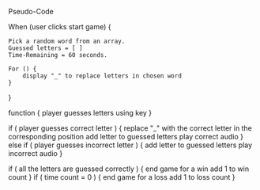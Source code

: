 Pseudo-Code


When (user clicks start game) {

    Pick a random word from an array.
    Guessed letters = [ ]
    Time-Remaining = 60 seconds.

    For () {
        display "_" to replace letters in chosen word
    }
}

function { player guesses letters using key }


if ( player guesses correct letter ) {
    replace "_" with the correct letter in the corresponding position
    add letter to guessed letters
    play correct audio
} 
else if ( player guesses incorrect letter ) {
    add letter to guessed letters
    play incorrect audio
} 

if ( all the letters are guessed correctly ) {
    end game for a win
    add 1 to win count
} 
if ( time count = 0 ) {
    end game for a loss
    add 1 to loss count
}






